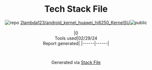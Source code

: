 <!--
&lt;--- Readme.md Snippet without images Start ---&gt;
## Tech Stack
2lambda123/android_kernel_huawei_hi6250_KernelSU is built on the following main stack:



Full tech stack [here](/techstack.md)

&lt;--- Readme.md Snippet without images End ---&gt;

&lt;--- Readme.md Snippet with images Start ---&gt;
## Tech Stack
2lambda123/android_kernel_huawei_hi6250_KernelSU is built on the following main stack:



Full tech stack [here](/techstack.md)

&lt;--- Readme.md Snippet with images End ---&gt;
-->
<div align="center">

# Tech Stack File
![](https://img.stackshare.io/repo.svg "repo") [2lambda123/android_kernel_huawei_hi6250_KernelSU](https://github.com/2lambda123/android_kernel_huawei_hi6250_KernelSU)![](https://img.stackshare.io/public_badge.svg "public")
<br/><br/>
|0<br/>Tools used|02/29/24 <br/>Report generated|
|------|------|
</div>

<br/>
<div align='center'>

Generated via [Stack File](https://github.com/marketplace/stack-file)
